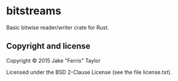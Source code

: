 # bitstreams

Basic bitwise reader/writer crate for Rust.

## Copyright and license

Copyright © 2015 Jake "Ferris" Taylor

Licensed under the BSD 2-Clause License (see the file license.txt).
